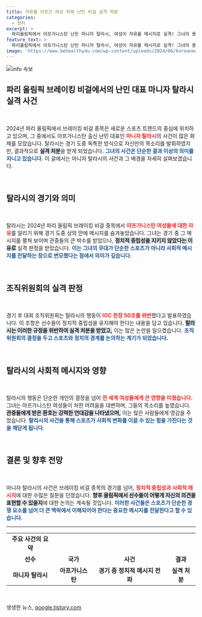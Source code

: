```yaml
---
title: 자유를 아프간 여성 위해 난민 비걸 실격 처분
categories:
  - 정치
excerpt: >
  파리올림픽에서 아프가니스탄 난민 마니자 탈라시, 여성이 자유를 메시지로 실격! 그녀의 용기 있는 행동이 가져온 결과는? 클릭하여 진실을 확인하세요!
feature_text: >
  파리올림픽에서 아프가니스탄 난민 마니자 탈라시, 여성이 자유를 메시지로 실격! 그녀의 용기 있는 행동이 가져온 결과는? 클릭하여 진실을 확인하세요!
image: 'https://www.behealthy4u.com/wp-content/uploads/2024/06/koreanews.jpg'
---
```


<p><img src="https://www.behealthy4u.com/wp-content/uploads/2024/06/koreanews.jpg" alt="info 속보" /></p>

<h2 data-ke-size="size26">파리 올림픽 브레이킹 비걸에서의 난민 대표 마니자 탈라시 실격 사건</h2>

<p data-ke-size="size16">&nbsp;</p>

<p data-ke-size="size16">2024년 파리 올림픽에서 브레이킹 비걸 종목은 새로운 스포츠 트렌드의 중심에 위치하고 있으며, 그 중에서도 아프가니스탄 출신 난민 대표인 <b><span style="color: #ee2323;">마니자 탈라시</span></b>의 사건이 많은 화제를 모았습니다. 탈라시는 경기 도중 독특한 방식으로 자신만의 목소리를 발휘하였지만, 결과적으로 <b><span style="background-color: #21538527;">실격 처분</span></b>을 받게 되었습니다. <b><span style="color: #1a5490;">그녀의 사건은 단순한 결과 이상의 의미를 지니고 있습니다.</span></b> 이 글에서는 마니자 탈라시의 사건과 그 배경을 자세히 살펴보겠습니다.</p>

<p data-ke-size="size16">&nbsp;</p>

<h2 data-ke-size="size26">탈라시의 경기와 의미</h2>

<p data-ke-size="size16">&nbsp;</p>

<p data-ke-size="size16">탈라시는 2024년 파리 올림픽 브레이킹 비걸 종목에서 <b><span style="color: #ee2323;">아프가니스탄 여성들에 대한 자유</span></b>를 알리기 위해 경기 도중 상의 안에 메시지를 숨겨놓았습니다. 그녀는 경기 중 그 메시지를 펼쳐 보이며 관중들의 큰 박수를 받았으나, <b><span style="background-color: #21538527;">정치적 중립성을 지키지 않았다는 이유로</span></b> 실격 판정을 받았습니다. <b><span style="color: #1a5490;">이는 그녀의 무대가 단순한 스포츠가 아니라 사회적 메시지를 전달하는 장으로 변모했다는 점에서 의미가 깊습니다.</span></b></p>

<p data-ke-size="size16">&nbsp;</p>

<h2 data-ke-size="size26">조직위원회의 실격 판정</h2>

<p data-ke-size="size16">&nbsp;</p>

<p data-ke-size="size16">경기 후 대회 조직위원회는 탈라시의 행동이 <b><span style="color: #ee2323;">IOC 헌장 50조를 위반</span></b>했다고 발표하였습니다. 이 조항은 선수들이 정치적 중립성을 유지해야 한다는 내용을 담고 있습니다. <b><span style="background-color: #21538527;">탈라시는 이러한 규정을 위반하여 실격 처분을 받았고,</span></b> 이는 많은 논란을 일으켰습니다. <b><span style="color: #1a5490;">조직위원회의 결정을 두고 스포츠와 정치의 경계를 논의하는 계기가 되었습니다.</span></b></p>

<p data-ke-size="size16">&nbsp;</p>

<h2 data-ke-size="size26">탈라시의 사회적 메시지와 영향</h2>

<p data-ke-size="size16">&nbsp;</p>

<p data-ke-size="size16">탈라시의 행동은 단순한 개인의 결정을 넘어 <b><span style="color: #ee2323;">전 세계 여성들에게 큰 영향을 미쳤습니다.</span></b> 그녀는 아프가니스탄 여성들이 처한 어려움을 대변하며, 그들의 목소리를 높였습니다. <b><span style="background-color: #21538527;">관중들에게 받은 환호는 강력한 연대감을 나타냈으며,</span></b> 이는 많은 사람들에게 영감을 주었습니다. <b><span style="color: #1a5490;">탈라시의 사건을 통해 스포츠가 사회적 변화를 이끌 수 있는 힘을 가진다는 것을 깨닫게 됩니다.</span></b></p>

<p data-ke-size="size16">&nbsp;</p>

<h2 data-ke-size="size26">결론 및 향후 전망</h2>

<p data-ke-size="size16">&nbsp;</p>

<p data-ke-size="size16">마니자 탈라시의 사건은 브레이킹 비걸 종목의 경기를 넘어, <b><span style="color: #ee2323;">정치적 중립성과 사회적 메시지</span></b>에 대한 수많은 질문을 던졌습니다. <b><span style="background-color: #21538527;">향후 올림픽에서 선수들이 어떻게 자신의 의견을 표현할 수 있을지</span></b>에 대한 논의는 계속될 것입니다. <b><span style="color: #1a5490;">이러한 사건들은 스포츠가 단순한 경쟁 요소를 넘어 더 큰 맥락에서 이해되어야 한다는 중요한 메시지를 전달한다고 할 수 있습니다.</span></b></p>

<hr>

<table style="width: 100%; border-collapse: collapse;">
    <tr>
        <td style="text-align: center; height: 17px;"><b>주요 사건의 요약</b></td>
    </tr>
    <tr>
        <td style="text-align: center; height: 17px;"><b>선수</b></td>
        <td style="text-align: center; height: 17px;"><b>국가</b></td>
        <td style="text-align: center; height: 17px;"><b>사건</b></td>
        <td style="text-align: center; height: 17px;"><b>결과</b></td>
    </tr>
    <tr>
        <td style="text-align: center; height: 17px;"><b>마니자 탈라시</b></td>
        <td style="text-align: center; height: 17px;"><b>아프가니스탄</b></td>
        <td style="text-align: center; height: 17px;"><b>경기 중 정치적 메시지 전파</b></td>
        <td style="text-align: center; height: 17px;"><b>실격 처분</b></td>
    </tr>
</table>

<p data-ke-size="size16">&nbsp;</p>
생생한 뉴스, <a href="https://qoogle.tistory.com" rel="dofollow">qoogle.tistory.com</a>


